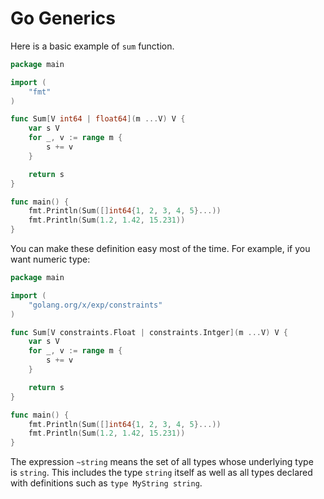 # Go Generics

Here is a basic example of `sum` function.

```go
package main

import (
    "fmt"
)

func Sum[V int64 | float64](m ...V) V {
    var s V
    for _, v := range m {
        s += v
    }

    return s
}

func main() {
    fmt.Println(Sum([]int64{1, 2, 3, 4, 5}...))
    fmt.Println(Sum(1.2, 1.42, 15.231))
}
```

You can make these definition easy most of the time. For example, if you want numeric type:

```go
package main

import (
    "golang.org/x/exp/constraints"
)

func Sum[V constraints.Float | constraints.Intger](m ...V) V {
    var s V
    for _, v := range m {
        s += v
    }

    return s
}

func main() {
    fmt.Println(Sum([]int64{1, 2, 3, 4, 5}...))
    fmt.Println(Sum(1.2, 1.42, 15.231))
}
```

The expression `~string` means the set of all types whose underlying type is `string`. This includes the type `string` itself as well as all types declared with definitions such as `type MyString string`.